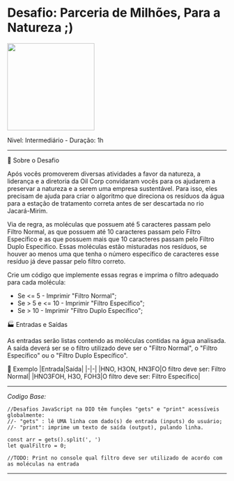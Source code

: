 # Desafio: Parceria de Milhões, Para a Natureza ;)

<img src="https://hermes.dio.me/code_challenge/badge/2304c91a-4da9-405f-b692-eede4ed35f82.png" width="200">

Nivel: Intermediário - Duração: 1h

---

🌱 Sobre o Desafio

Após vocês promoverem diversas atividades a favor da natureza, a liderança e a diretoria da Oil Corp convidaram vocês para os ajudarem a preservar a natureza e a serem uma empresa sustentável. Para isso, eles precisam de ajuda para criar o algoritmo que direciona os resíduos da água para a estação de tratamento correta antes de ser descartada no rio Jacará-Mirim.

Via de regra, as moléculas que possuem até 5 caracteres passam pelo Filtro Normal, as que possuem até 10 caracteres passam pelo Filtro Específico e as que possuem mais que 10 caracteres passam pelo Filtro Duplo Especifico. Essas moléculas estão misturadas nos resíduos, se houver ao menos uma que tenha o número específico de caracteres esse resíduo já deve passar pelo filtro correto.

Crie um código que implemente essas regras e imprima o filtro adequado para cada molécula:

* Se <= 5 - Imprimir "Filtro Normal";
* Se > 5 e <= 10 - Imprimir "Filtro Específico";
* Se > 10 - Imprimir "Filtro Duplo Específico";

🏭 Entradas e Saídas 

As entradas serão listas contendo as moléculas contidas na água analisada. A saída deverá ser se o filtro utilizado deve ser o "Filtro Normal", o "Filtro Específico" ou o "Filtro Duplo Específico".

🌳 Exemplo 
|Entrada|Saída|
|-|-|
|HNO, H3ON, HN3FO|O filtro deve ser: Filtro Normal|
|HNO3FOH, H3O, FOH3|O filtro deve ser: Filtro Específico|

---

*Codigo Base:*

~~~JS
//Desafios JavaScript na DIO têm funções "gets" e "print" acessíveis globalmente:
//- "gets" : lê UMA linha com dado(s) de entrada (inputs) do usuário;
//- "print": imprime um texto de saída (output), pulando linha.

const arr = gets().split(', ')
let qualFiltro = 0;

//TODO: Print no console qual filtro deve ser utilizado de acordo com as moléculas na entrada
~~~

---